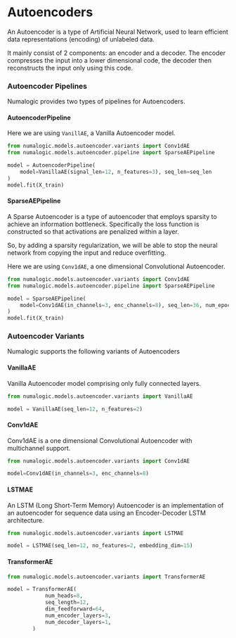 # Autoencoders

An Autoencoder is a type of Artificial Neural Network, used to learn efficient data representations (encoding) of unlabeled data. 

It mainly consist of 2 components: an encoder and a decoder. The encoder compresses the input into a lower dimensional code, the decoder then reconstructs the input only using this code.

### Autoencoder Pipelines

Numalogic provides two types of pipelines for Autoencoders.

#### AutoencoderPipeline

Here we are using `VanillAE`, a Vanilla Autoencoder model.

```python 
from numalogic.models.autoencoder.variants import Conv1dAE
from numalogic.models.autoencoder.pipeline import SparseAEPipeline

model = AutoencoderPipeline(
    model=VanillaAE(signal_len=12, n_features=3), seq_len=seq_len
)
model.fit(X_train)
```

#### SparseAEPipeline

A Sparse Autoencoder is a type of autoencoder that employs sparsity to achieve an information bottleneck. Specifically the loss function is constructed so that activations are penalized within a layer.

So, by adding a sparsity regularization, we will be able to stop the neural network from copying the input and reduce overfitting.

Here we are using `Conv1dAE`, a one dimensional Convolutional Autoencoder.

```python 
from numalogic.models.autoencoder.variants import Conv1dAE
from numalogic.models.autoencoder.pipeline import SparseAEPipeline

model = SparseAEPipeline(
    model=Conv1dAE(in_channels=3, enc_channels=8), seq_len=36, num_epochs=30
)
model.fit(X_train)
```

### Autoencoder Variants

Numalogic supports the following variants of Autoencoders

#### VanillaAE

Vanilla Autoencoder model comprising only fully connected layers.

```python
from numalogic.models.autoencoder.variants import VanillaAE

model = VanillaAE(seq_len=12, n_features=2)
```   

#### Conv1dAE

Conv1dAE is a one dimensional Convolutional Autoencoder with multichannel support.
   
```python
from numalogic.models.autoencoder.variants import Conv1dAE

model=Conv1dAE(in_channels=3, enc_channels=8)
```

#### LSTMAE

An LSTM (Long Short-Term Memory) Autoencoder is an implementation of an autoencoder for sequence data using an Encoder-Decoder LSTM architecture.

```python
from numalogic.models.autoencoder.variants import LSTMAE

model = LSTMAE(seq_len=12, no_features=2, embedding_dim=15)

```

#### TransformerAE

```python
from numalogic.models.autoencoder.variants import TransformerAE

model = TransformerAE(
            num_heads=8,
            seq_length=12,
            dim_feedforward=64,
            num_encoder_layers=3,
            num_decoder_layers=1,
        )
```